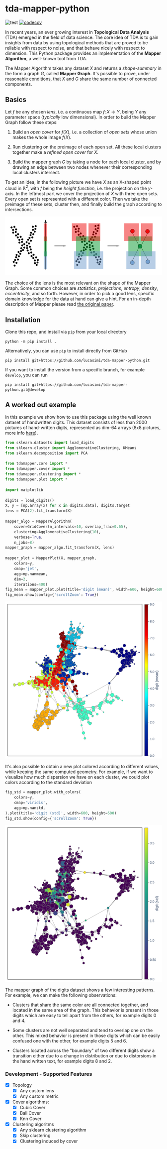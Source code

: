 # tda-mapper-python 

![test](https://github.com/lucasimi/tda-mapper-python/actions/workflows/test.yml/badge.svg) [![codecov](https://codecov.io/github/lucasimi/tda-mapper-python/graph/badge.svg?token=FWSD8JUG6R)](https://codecov.io/github/lucasimi/tda-mapper-python)

In recent years, an ever growing interest in **Topological Data Analysis** (TDA) emerged in the field of data science. The core idea of TDA is to gain insights from data by using topological methods that are proved to be reliable with respect to noise, and that behave nicely with respect to dimension. This Python package provides an implementation of the **Mapper Algorithm**, a well-known tool from TDA. 

The Mapper Algorithm takes any dataset $X$ and returns a *shape-summary* in the form a graph $G$, called **Mapper Graph**. It's possible to prove, under reasonable conditions, that $X$ and $G$ share the same number of connected components.

## Basics

Let $f$ be any chosen *lens*, i.e. a continuous map $f \colon X \to Y$, being $Y$ any parameter space (*typically* low dimensional). In order to build the Mapper Graph follow these steps:

1. Build an *open cover* for $f(X)$, i.e. a collection of *open sets* whose union makes the whole image $f(X)$.

2. Run clustering on the preimage of each open set. All these local clusters together make a *refined open cover* for $X$.

3. Build the mapper graph $G$ by taking a node for each local cluster, and by drawing an edge between two nodes whenever their corresponding local clusters intersect.

To get an idea, in the following picture we have $X$ as an X-shaped point cloud in $\mathbb{R}^2$, with $f$ being the *height function*, i.e. the projection on the $y$-axis. In the leftmost part we cover the projection of $X$ with three open sets. Every open set is represented with a different color. Then we take the preimage of these sets, cluster then, and finally build the graph according to intersections.

![Steps](resources/mapper.png) 

The choice of the lens is the most relevant on the shape of the Mapper Graph. Some common choices are *statistics*, *projections*, *entropy*, *density*, *eccentricity*, and so forth. However, in order to pick a good lens, specific domain knowledge for the data at hand can give a hint. For an in-depth description of Mapper please read [the original paper](https://research.math.osu.edu/tgda/mapperPBG.pdf). 

## Installation

Clone this repo, and install via `pip` from your local directory
```
python -m pip install .
```
Alternatively, you can use `pip` to install directly from GitHub
```
pip install git+https://github.com/lucasimi/tda-mapper-python.git
```
If you want to install the version from a specific branch, for example `develop`, you can run
```
pip install git+https://github.com/lucasimi/tda-mapper-python.git@develop
```

## A worked out example

In this example we show how to use this package using the well known dataset of handwritten digits. This dataset consists of less than 2000 pictures of hand-written digits, represented as dim-64 arrays (8x8 pictures, more info [here](https://scikit-learn.org/stable/modules/generated/sklearn.datasets.load_digits.html)).

```python
from sklearn.datasets import load_digits
from sklearn.cluster import AgglomerativeClustering, KMeans
from sklearn.decomposition import PCA

from tdamapper.core import *
from tdamapper.cover import *
from tdamapper.clustering import *
from tdamapper.plot import *

import matplotlib

digits = load_digits()
X, y = [np.array(x) for x in digits.data], digits.target
lens = PCA(2).fit_transform(X)

mapper_algo = MapperAlgorithm(
    cover=GridCover(n_intervals=10, overlap_frac=0.65),
    clustering=AgglomerativeClustering(10),
    verbose=True,
    n_jobs=8)
mapper_graph = mapper_algo.fit_transform(X, lens)

mapper_plot = MapperPlot(X, mapper_graph,
    colors=y, 
    cmap='jet', 
    agg=np.nanmean,
    dim=2,
    iterations=400)
fig_mean = mapper_plot.plot(title='digit (mean)', width=600, height=600)
fig_mean.show(config={'scrollZoom': True})
```

![The mapper graph of the digits dataset, colored according to mean value](resources/digits_mean.png)

It's also possible to obtain a new plot colored according to different values, while keeping the same computed geometry. For example, if we want to visualize how much dispersion we have on each cluster, we could plot colors according to the standard deviation

```python
fig_std = mapper_plot.with_colors(
    colors=y, 
    cmap='viridis', 
    agg=np.nanstd,
).plot(title='digit (std)', width=600, height=600)
fig_std.show(config={'scrollZoom': True})
```

![The mapper graph of the digits dataset, colored according to std](resources/digits_std.png)

The mapper graph of the digits dataset shows a few interesting patterns. For example, we can make the following observations:

* Clusters that share the same color are all connected together, and located in the same area of the graph. This behavior is present in those digits which are easy to tell apart from the others, for example digits 0 and 4.

* Some clusters are not well separated and tend to overlap one on the other. This mixed behavior is present in those digits which can be easily confused one with the other, for example digits 5 and 6.

* Clusters located across the "boundary" of two different digits show a transition either due to a change in distribution or due to distorsions in the hand written text, for example digits 8 and 2.


### Development - Supported Features

- [x] Topology
    - [x] Any custom lens
    - [x] Any custom metric
- [x] Cover algorithms:
    - [x] Cubic Cover
    - [x] Ball Cover
    - [x] Knn Cover
- [x] Clustering algoritms
    - [x] Any sklearn clustering algorithm
    - [x] Skip clustering
    - [x] Clustering induced by cover
